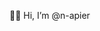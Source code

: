 🤠👋 Hi, I’m @n-apier


<!---
n-apier/n-apier is a ✨ special ✨ repository because its `README.md` (this file) appears on your GitHub profile.
You can click the Preview link to take a look at your changes.
--->

